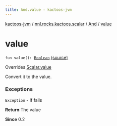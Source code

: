 ```yaml
---
title: And.value - kactoos-jvm
---
```


[kactoos-jvm](../../index.html) / [nnl.rocks.kactoos.scalar](../index.html) / [And](index.html) / [value](./value.html)

# value

`fun value(): `[`Boolean`](https://kotlinlang.org/api/latest/jvm/stdlib/kotlin/-boolean/index.html) [(source)](https://github.com/neonailol/kactoos/blob/master/kactoos-jvm/src/main/kotlin/nnl/rocks/kactoos/scalar/And.kt#L52)

Overrides [Scalar.value](../../nnl.rocks.kactoos/-scalar/value.html)

Convert it to the value.

### Exceptions

`Exception` - If fails

**Return**
The value

**Since**
0.2

